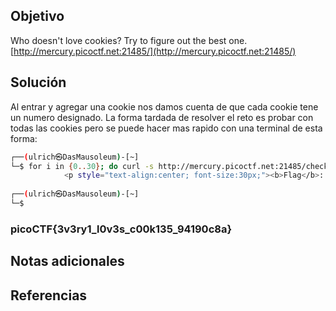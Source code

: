 ## Objetivo
Who doesn't love cookies? Try to figure out the best one. [http://mercury.picoctf.net:21485/](http://mercury.picoctf.net:21485/)

## Solución
Al entrar y agregar una cookie nos damos cuenta de que cada cookie tene un numero designado. La forma tardada de resolver el reto es probar con todas las cookies pero se puede hacer mas rapido con una terminal de esta forma:


```bash
┌──(ulrich㉿DasMausoleum)-[~]
└─$ for i in {0..30}; do curl -s http://mercury.picoctf.net:21485/check -H "Cookie: name=$i"; done | grep picoCTF
            <p style="text-align:center; font-size:30px;"><b>Flag</b>: <code>picoCTF{3v3ry1_l0v3s_c00k135_94190c8a}</code></p>
                                                                                
┌──(ulrich㉿DasMausoleum)-[~]
└─$ 

```

### picoCTF{3v3ry1_l0v3s_c00k135_94190c8a}
## Notas adicionales
## Referencias
